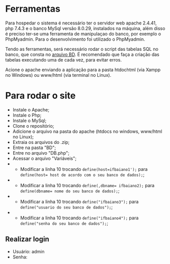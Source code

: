 # Ferramentas

Para hospedar o sistema é necessário ter o servidor web apache 2.4.41, php 7.4.3 e o banco MySql versão 8.0.29, instalados na máquina, além disso é preciso ter-se uma  ferramenta de manipulaçao do banco, por exemplo o PhpMyadmin. Para o desenvolvimento foi utilizado o PhpMyadmin.

Tendo as ferramentas, será necessário rodar o script das tabelas SQL no banco, que consta no [arquivo BD](../BD/BdSisgerTreino.sql). É recomendado que faça a criação das tabelas executando uma de cada vez, para evitar erros.

Acione o apache enviando a aplicação para a pasta htdochtml (via Xampp no Windows) ou www/html (via terminal no Linux).



# Para rodar o site

- Instale o Apache;
- Instale o Php;
- Instale o MySql;
- Clone o repositório;
- Adicione o arquivo na pasta do apache (htdocs no windows, www/html no Linux);
- Extraia os arquivos do .zip;
- Entre na pasta "BD";
- Entre no arquivo "DB.php";
- Acessar o arquivo "Variáveis";
- - Modificar a linha 10 trocando ```define(host=ifbaiano1');``` para ```define(host= host de acordo com o seu banco de dados);```;
- - Modificar a linha 10 trocando ```define(,dbname= ifbaiano2);``` para ```define(dbname= nome do seu banco de dados);```;
- - Modificar a linha 10 trocando ```define("ifbaiano3");``` para ```define("usuario do seu banco de dados");```;
- - Modificar a linha 10 trocando ```define("ifbaiano4");``` para ```define("senha do seu banco de dados");```;

## Realizar login

- Usuário: admin
- Senha: 


